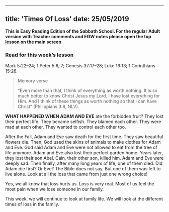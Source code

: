 ---
title: 'Times Of Loss'
date: 25/05/2019
--

**This is Easy Reading Edition of the Sabbath School. For the regular Adult version with Teacher comments and EGW notes please open the top lesson on the main screen**

### Read for this week’s lesson
Mark 5:22–24; 1 Peter 5:6, 7; Genesis 37:17–28; Luke 16:13; 1 Corinthians 15:26.

> <p>Memory verse</p>
> “Even more than that, I think of everything as worth nothing. It is so much better to know Christ Jesus my Lord. I have lost everything for Him. And I think of these things as worth nothing so that I can have Christ” (Philippians 3:8, NLV).

**WHAT HAPPENED WHEN ADAM AND EVE** ate the forbidden fruit? They lost their perfect life. They became selfish. They blamed each other. They were mad at each other. They wanted to control each other too.

After the Fall, Adam and Eve saw death for the first time. They saw beautiful flowers die. Then, God used the skins of animals to make clothes for Adam and Eve. God said Adam and Eve were not allowed to eat from the tree of life anymore. Adam and Eve also lost their perfect garden home. Years later, they lost their son Abel. Cain, their other son, killed him. Adam and Eve were deeply sad. Then finally, after many long years of life, one of them died. Did Adam die first? Or Eve? The Bible does not say. But one of them was left to live alone. Look at all the loss that came from just one wrong choice!

Yes, we all know that loss hurts us. Loss is very real. Most of us feel the most pain when we lose someone in our family. 

This week, we will continue to look at family life. We will look at the different times of loss in the family. 